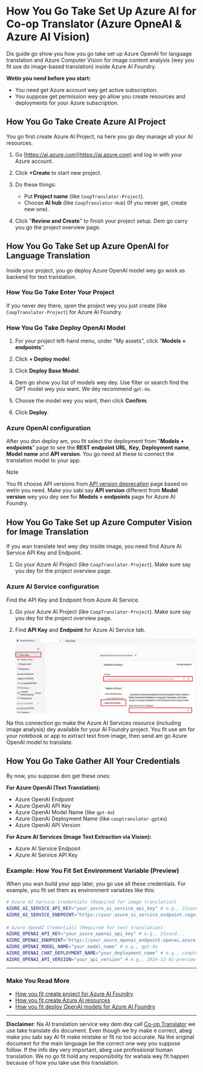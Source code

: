<!--
CO_OP_TRANSLATOR_METADATA:
{
  "original_hash": "b58d7c3cb4210697a073d20eb3064945",
  "translation_date": "2025-10-22T11:16:12+00:00",
  "source_file": "getting_started/set-up-azure-ai.md",
  "language_code": "pcm"
}
-->
# How You Go Take Set Up Azure AI for Co-op Translator (Azure OpneAI & Azure AI Vision)

Dis guide go show you how you go take set up Azure OpenAI for language translation and Azure Computer Vision for image content analysis (wey you fit use do image-based translation) inside Azure AI Foundry.

**Wetin you need before you start:**
- You need get Azure account wey get active subscription.
- You suppose get permission wey go allow you create resources and deployments for your Azure subscription.

## How You Go Take Create Azure AI Project

You go first create Azure AI Project, na here you go dey manage all your AI resources.

1. Go [https://ai.azure.com](https://ai.azure.com) and log in with your Azure account.

1. Click **+Create** to start new project.

1. Do these things:
   - Put **Project name** (like `CoopTranslator-Project`).
   - Choose **AI hub**  (like `CoopTranslator-Hub`) (If you never get, create new one).

1. Click "**Review and Create**" to finish your project setup. Dem go carry you go the project overview page.

## How You Go Take Set up Azure OpenAI for Language Translation

Inside your project, you go deploy Azure OpenAI model wey go work as backend for text translation.

### How You Go Take Enter Your Project

If you never dey there, open the project wey you just create (like `CoopTranslator-Project`) for Azure AI Foundry.

### How You Go Take Deploy OpenAI Model

1. For your project left-hand menu, under "My assets", click "**Models + endpoints**".

1. Click **+ Deploy model**.

1. Click **Deploy Base Model**.

1. Dem go show you list of models wey dey. Use filter or search find the GPT model wey you want. We dey recommend `gpt-4o`.

1. Choose the model wey you want, then click **Confirm**.

1. Click **Deploy**.

### Azure OpenAI configuration

After you don deploy am, you fit select the deployment from "**Models + endpoints**" page to see the **REST endpoint URL**, **Key**, **Deployment name**, **Model name** and **API version**. You go need all these to connect the translation model to your app.

> [!NOTE]
> You fit choose API versions from [API version deprecation](https://learn.microsoft.com/azure/ai-services/openai/api-version-deprecation) page based on wetin you need. Make you sabi say **API version** different from **Model version** wey you dey see for **Models + endpoints** page for Azure AI Foundry.

## How You Go Take Set up Azure Computer Vision for Image Translation

If you wan translate text wey dey inside image, you need find Azure AI Service API Key and Endpoint.

1. Go your Azure AI Project (like `CoopTranslator-Project`). Make sure say you dey for the project overview page.

### Azure AI Service configuration

Find the API Key and Endpoint from Azure AI Service.

1. Go your Azure AI Project (like `CoopTranslator-Project`). Make sure say you dey for the project overview page.

1. Find **API Key** and **Endpoint** for Azure AI Service tab.

    <img src="../../../translated_images/find-azure-ai-info.0e00140419c12517d2011ecdde3fafb9306d379b29d2c04a0d18063e56983559.pcm.png" alt="Find API Key and Endpoint">

Na this connection go make the Azure AI Services resource (including image analysis) dey available for your AI Foundry project. You fit use am for your notebook or app to extract text from image, then send am go Azure OpenAI model to translate.

## How You Go Take Gather All Your Credentials

By now, you suppose don get these ones:

**For Azure OpenAI (Text Translation):**
- Azure OpenAI Endpoint
- Azure OpenAI API Key
- Azure OpenAI Model Name (like `gpt-4o`)
- Azure OpenAI Deployment Name (like `cooptranslator-gpt4o`)
- Azure OpenAI API Version

**For Azure AI Services (Image Text Extraction via Vision):**
- Azure AI Service Endpoint
- Azure AI Service API Key

### Example: How You Fit Set Environment Variable (Preview)

When you wan build your app later, you go use all these credentials. For example, you fit set them as environment variables like this:

```bash
# Azure AI Service Credentials (Required for image translation)
AZURE_AI_SERVICE_API_KEY="your_azure_ai_service_api_key" # e.g., 21xasd...
AZURE_AI_SERVICE_ENDPOINT="https://your_azure_ai_service_endpoint.cognitiveservices.azure.com/"

# Azure OpenAI Credentials (Required for text translation)
AZURE_OPENAI_API_KEY="your_azure_openai_api_key" # e.g., 21xasd...
AZURE_OPENAI_ENDPOINT="https://your_azure_openai_endpoint.openai.azure.com/"
AZURE_OPENAI_MODEL_NAME="your_model_name" # e.g., gpt-4o
AZURE_OPENAI_CHAT_DEPLOYMENT_NAME="your_deployment_name" # e.g., cooptranslator-gpt4o
AZURE_OPENAI_API_VERSION="your_api_version" # e.g., 2024-12-01-preview
```

---

### Make You Read More

- [How you fit create project for Azure AI Foundry](https://learn.microsoft.com/azure/ai-foundry/how-to/create-projects?tabs=ai-studio)
- [How you fit create Azure AI resources](https://learn.microsoft.com/azure/ai-foundry/how-to/create-azure-ai-resource?tabs=portal)
- [How you fit deploy OpenAI models for Azure AI Foundry](https://learn.microsoft.com/en-us/azure/ai-foundry/how-to/deploy-models-openai)

---

**Disclaimer**:
Na AI translation service wey dem dey call [Co-op Translator](https://github.com/Azure/co-op-translator) we use take translate dis document. Even though we try make e correct, abeg make you sabi say AI fit make mistake or fit no too accurate. Na the original document for the main language be the correct one wey you suppose follow. If the info dey very important, abeg use professional human translation. We no go fit hold any responsibility for wahala wey fit happen because of how you take use this translation.